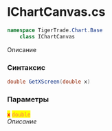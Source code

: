 
# IChartCanvas.cs
```csharp
namespace TigerTrade.Chart.Base  
    class IChartCanvas
```

Описание

### Синтаксис
```csharp
double GetXScreen(double x)
```

### Параметры  
<mark style="color:red;">**`x`**</mark> <mark style="color:coral;">`double`</mark>  
 *Описание*  
  

                    
                    